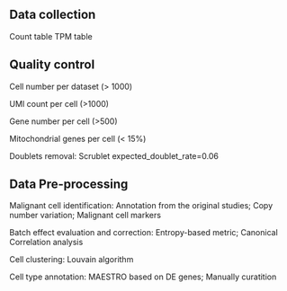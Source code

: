 ## Data collection
Count table 
TPM table

## Quality control

 Cell number per dataset (> 1000)
 
 UMI count per cell (>1000)
 
 Gene number per cell (>500) 
 
 Mitochondrial genes per cell (< 15%)
 
 Doublets removal: Scrublet expected_doublet_rate=0.06
  
## Data Pre-processing

 Malignant cell identification: Annotation from the original studies; Copy number variation; Malignant cell markers
  
 Batch effect evaluation and correction: Entropy-based metric; Canonical Correlation analysis
  
 Cell clustering: Louvain algorithm
  
 Cell type annotation: MAESTRO based on DE genes; Manually curatition

